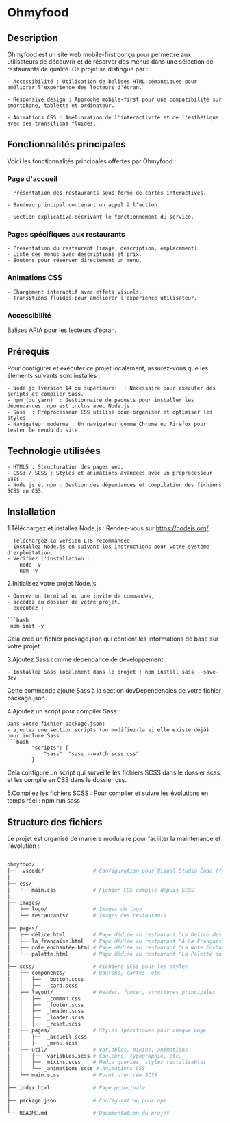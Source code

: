 # Ohmyfood

## Description

Ohmyfood est un site web mobile-first conçu pour permettre aux utilisateurs de découvrir et de réserver des menus dans une sélection de restaurants de qualité. Ce projet se distingue par :

    - Accessibilité : Utilisation de balises HTML sémantiques pour améliorer l'expérience des lecteurs d'écran.

    - Responsive design : Approche mobile-first pour une compatibilité sur smartphone, tablette et ordinateur.

    - Animations CSS : Amélioration de l'interactivité et de l'esthétique avec des transitions fluides.

## Fonctionnalités principales

Voici les fonctionnalités principales offertes par Ohmyfood :

### Page d'accueil

    - Présentation des restaurants sous forme de cartes interactives.

    - Bandeau principal contenant un appel à l’action.

    - Section explicative décrivant le fonctionnement du service.

### Pages spécifiques aux restaurants

    - Présentation du restaurant (image, description, emplacement).
    - Liste des menus avec descriptions et prix.
    - Boutons pour réserver directement un menu.

### Animations CSS

    - Chargement interactif avec effets visuels.
    - Transitions fluides pour améliorer l'expérience utilisateur.

### Accessibilité

Balises ARIA pour les lecteurs d'écran.

## Prérequis

Pour configurer et exécuter ce projet localement, assurez-vous que les éléments suivants sont installés :

    - Node.js (version 14 ou supérieure)  : Nécessaire pour exécuter des scripts et compiler Sass.
    - npm (ou yarn)  : Gestionnaire de paquets pour installer les dépendances. npm est inclus avec Node.js.
    - Sass  : Préprocesseur CSS utilisé pour organiser et optimiser les styles. 
    - Navigateur moderne : Un navigateur comme Chrome ou Firefox pour tester le rendu du site.

## Technologie utilisées

    - HTML5 : Structuration des pages web.
    - CSS3 / SCSS : Styles et animations avancées avec un préprocesseur Sass.
    - Node.js et npm : Gestion des dépendances et compilation des fichiers SCSS en CSS.

## Installation

1.Téléchargez et installez Node.js : Rendez-vous sur <https://nodejs.org/>

    - Téléchargez la version LTS recommandée.
    - Installez Node.js en suivant les instructions pour votre système d'exploitation.
    - Vérifiez l'installation :
        node -v
        npm -v

2.Initialisez votre projet Node.js

    - Ouvrez un terminal ou une invite de commandes,
    - accédez au dossier de votre projet,
    - exécutez :
    
    ```bash
     npm init -y

Cela crée un fichier package.json qui contient les informations de base sur votre projet.

3.Ajoutez Sass comme dépendance de développement :

    - Installez Sass localement dans le projet : npm install sass --save-dev

Cette commande ajoute Sass à la section devDependencies de votre fichier package.json.

4.Ajoutez un script pour compiler Sass :

    Dans votre fichier package.json:
    - ajoutez une section scripts (ou modifiez-la si elle existe déjà) pour inclure Sass :
    ```bash
            "scripts": {
                "sass": "sass --watch scss:css"
            }

Cela configure un script qui surveille les fichiers SCSS dans le dossier scss et les compile en CSS dans le dossier css.

5.Compilez les fichiers SCSS :
Pour compiler et suivre les évolutions en temps réel : npm run sass

## Structure des fichiers

Le projet est organisé de manière modulaire pour faciliter la maintenance et l'évolution :

```sh

ohmyfood/
├── .vscode/                # Configuration pour Visual Studio Code (facultatif)
│
├── css/
│   └── main.css            # Fichier CSS compilé depuis SCSS
│
├── images/
│   ├── logo/               # Images du logo
│   └── restaurants/        # Images des restaurants
│
├── pages/
│   ├── délice.html         # Page dédiée au restaurant "Le Délice des Sens"
│   ├── la_française.html   # Page dédiée au restaurant "À La Française"
│   ├── note_enchantée.html # Page dédiée au restaurant "La Note Enchantée"
│   └── palette.html        # Page dédiée au restaurant "La Palette du Goût"
│
├── scss/                   # Fichiers SCSS pour les styles
│   ├── components/         # Boutons, cartes, etc.
│   │   ├──  _button.scss   
│   │   ├──  _card.scss 
│   ├── layout/             # Header, footer, structures principales
│   │   ├──  _common.css     
│   │   ├──  _footer.scss
│   │   ├──  _header.scss
│   │   ├──  _loader.scss
│   │   ├──  _reset.scss
│   ├── pages/              # Styles spécifiques pour chaque page
│   │   ├──  _accueil.scss
│   │   ├──  _menu.scss
│   ├── util/               # Variables, mixins, animations
│   │   ├── _variables.scss # Couleurs, typographie, etc.
│   │   ├── _mixins.scss    # Media queries, styles réutilisables
│   │   └── _animations.scss # Animations CSS
│   └── main.scss           # Point d'entrée SCSS
│
├── index.html              # Page principale
│
├── package.json            # Configuration pour npm
│
└── README.md               # Documentation du projet


